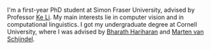 I'm a first-year PhD student at Simon Fraser University, advised by Professor [Ke Li](http://www.sfu.ca/~keli/). My main interests lie in computer vision and in computational linguistics. I got my undergraduate degree at Cornell University, where I was advised by [Bharath Hariharan](http://home.bharathh.info/) and [Marten van Schijndel](https://vansky.github.io/).
